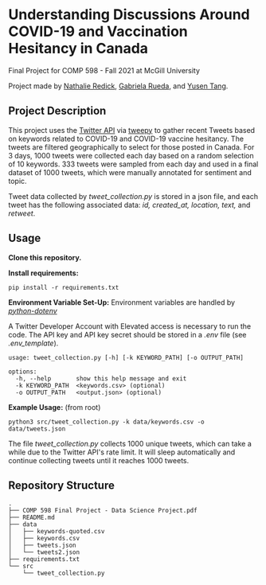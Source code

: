 # Understanding Discussions Around COVID-19 and Vaccination Hesitancy in Canada
Final Project for COMP 598 - Fall 2021 at McGill University

Project made by [Nathalie Redick](https://github.com/nredick), [Gabriela Rueda](https://github.com/gabrueda), and [Yusen Tang](https://github.com/).

## Project Description

This project uses the [Twitter API](https://developer.twitter.com/en/docs/twitter-api) via [tweepy](https://www.tweepy.org) to gather recent Tweets based on keywords related to COVID-19 and COVID-19 vaccine hesitancy. The tweets are filtered geographically to select for those posted in Canada. For 3 days, 1000 tweets were collected each day based on a random selection of 10 keywords. 333 tweets were sampled from each day and used in a final dataset of 1000 tweets, which were manually annotated for sentiment and topic. 

Tweet data collected by _tweet_collection.py_ is stored in a json file, and each tweet has the following associated data: _id, created_at, location, text,_ and _retweet_. 

## Usage 

**Clone this repository.**

**Install requirements:** 

```
pip install -r requirements.txt
```

**Environment Variable Set-Up:** 
Environment variables are handled by _[python-dotenv](https://pypi.org/project/python-dotenv/)_

A Twitter Developer Account with Elevated access is necessary to run the code. The API key and API key secret should be stored in a _.env_ file (see _.env_template_).

```
usage: tweet_collection.py [-h] [-k KEYWORD_PATH] [-o OUTPUT_PATH]

options:
  -h, --help       show this help message and exit
  -k KEYWORD_PATH  <keywords.csv> (optional)
  -o OUTPUT_PATH   <output.json> (optional)
```

**Example Usage:** (from root)

```
python3 src/tweet_collection.py -k data/keywords.csv -o data/tweets.json
```

The file _tweet_collection.py_ collects 1000 unique tweets, which can take a while due to the Twitter API's rate limit. It will sleep automatically and continue collecting tweets until it reaches 1000 tweets.

## Repository Structure

```
.
├── COMP 598 Final Project - Data Science Project.pdf
├── README.md
├── data
│   ├── keywords-quoted.csv
│   ├── keywords.csv
│   ├── tweets.json
│   └── tweets2.json
├── requirements.txt
└── src
    └── tweet_collection.py
```